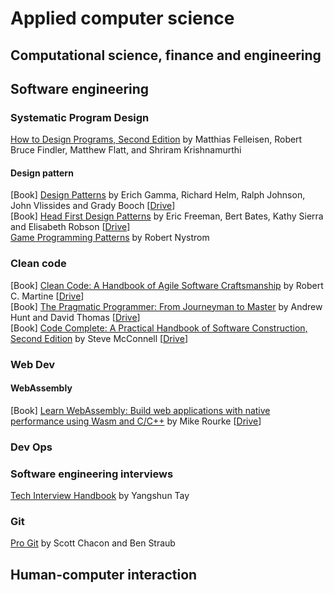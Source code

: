 
# Applied computer science



##	Computational science, finance and engineering



##	Software engineering

### Systematic Program Design

[How to Design Programs, Second Edition](https://htdp.org/) by Matthias Felleisen, Robert Bruce Findler, Matthew Flatt, and Shriram Krishnamurthi  

#### Design pattern

[Book] [Design Patterns](https://www.amazon.com/Design-Patterns-Elements-Reusable-Object-Oriented/dp/0201633612) by Erich Gamma, Richard Helm, Ralph Johnson, John Vlissides and Grady Booch [[Drive](https://drive.google.com/drive/search?q=gamma%20Design%20Patterns)]  
[Book] [Head First Design Patterns](https://www.amazon.com/Head-First-Design-Patterns-Brain-Friendly/dp/0596007124) by Eric Freeman, Bert Bates, Kathy Sierra and Elisabeth Robson [[Drive](https://drive.google.com/drive/search?q=freeman%20Head%20First%20Design%20Patterns)]  
[Game Programming Patterns](http://gameprogrammingpatterns.com/contents.html) by Robert Nystrom

### Clean code

[Book] [Clean Code: A Handbook of Agile Software Craftsmanship](https://www.amazon.com/Clean-Code-Handbook-Software-Craftsmanship/dp/0132350882) by Robert C. Martine [[Drive](https://drive.google.com/drive/search?q=martin%20clean%20code)]  
[Book] [The Pragmatic Programmer: From Journeyman to Master](https://www.amazon.com/Pragmatic-Programmer-Journeyman-Master/dp/020161622X) by Andrew Hunt and David Thomas [[Drive](https://drive.google.com/drive/search?q=hunt%20pragmatic%20programmer)]  
[Book] [Code Complete: A Practical Handbook of Software Construction, Second Edition](https://www.amazon.com/Code-Complete-Practical-Handbook-Construction/dp/0735619670) by Steve McConnell [[Drive](https://drive.google.com/drive/search?q=mcconnell%20code%20complete)]  

### Web Dev

#### WebAssembly

[Book] [Learn WebAssembly: Build web applications with native performance using Wasm and C/C++](https://www.amazon.com/Learn-WebAssembly-applications-native-performance/dp/1788997379) by Mike Rourke [[Drive](https://www.amazon.com/Learn-WebAssembly-applications-native-performance/dp/1788997379)]  


### Dev Ops

### Software engineering interviews

[Tech Interview Handbook](https://yangshun.github.io/tech-interview-handbook/introduction) by Yangshun Tay

### Git

[Pro Git](https://git-scm.com/book/en/v2) by Scott Chacon and Ben Straub  

##	Human-computer interaction

